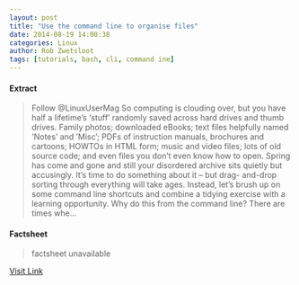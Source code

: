 ```yaml
---
layout: post
title: "Use the command line to organise files"
date: 2014-08-19 14:00:38
categories: Linux
author: Rob Zwetsloot
tags: [tutorials, bash, cli, command ine]
---
```



#### Extract
>Follow @LinuxUserMag So computing is clouding over, but you have half a lifetime’s ‘stuff’ randomly saved across hard drives and thumb drives. Family photos; downloaded eBooks; text files helpfully named ’Notes’ and ’Misc’; PDFs of instruction manuals, brochures and cartoons; HOWTOs in HTML form; music and video files; lots of old source code; and even files you don’t even know how to open. Spring has come and gone and still your disordered archive sits quietly but accusingly. It’s time to do something about it – but drag- and-drop sorting through everything will take ages. Instead, let’s brush up on some command line shortcuts and combine a tidying exercise with a learning opportunity. Why do this from the command line? There are times whe...

#### Factsheet
>factsheet unavailable

[Visit Link](http://www.linuxuser.co.uk/tutorials/use-the-command-line-to-organise-files)


